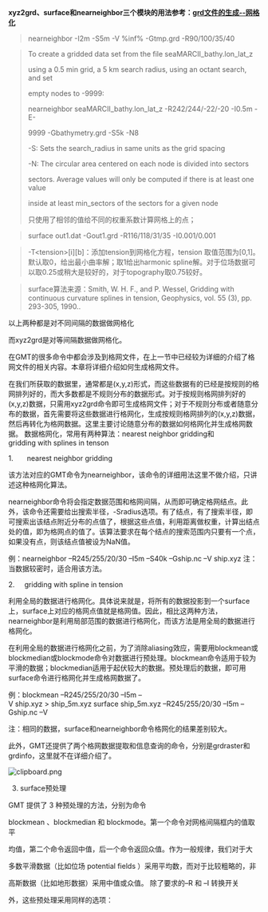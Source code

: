 **xyz2grd、surface和nearneighbor三个模块的用法参考：[grd文件的生成--网格化](https://www.jianshu.com/p/8dee144230a5)**  

> nearneighbor -I2m -S5m -V %inf% -Gtmp.grd -R90/100/35/40

> To create a gridded data set from the file seaMARCII_bathy.lon_lat_z
> 
> using a 0.5 min grid, a 5 km search radius, using an octant search, and set
> 
> empty nodes to -9999:
> 
> nearneighbor seaMARCII_bathy.lon_lat_z -R242/244/-22/-20 -I0.5m -E-
> 
> 9999 -Gbathymetry.grd -S5k -N8
> 
> -S: Sets the search_radius in same units as the grid spacing
> 
> -N: The circular area centered on each node is divided into sectors
> 
> sectors. Average values will only be computed if there is at least one value
> 
> inside at least min_sectors of the sectors for a given node
> 
> 只使用了相邻的值给不同的权重系数计算网格上的点；


> surface out1.dat -Gout1.grd -R116/118/31/35 -I0.001/0.001

> -T\<tension>[i][b]：添加tension到网格化方程，tension 取值范围为[0,1]。默认取0，给出最小曲率解；取1给出harmonic spline解。对于位场数据可以取0.25或稍大是较好的，对于topography取0.75较好。

> surface算法来源：Smith, W. H. F., and P. Wessel, Gridding with continuous curvature splines in tension, Geophysics, vol. 55 (3), pp. 293-305, 1990..

以上两种都是对不同间隔的数据做网格化

而xyz2grd是对等间隔数据做网格化。

在GMT的很多命令中都会涉及到格网文件，在上一节中已经较为详细的介绍了格网文件的相关内容。本章将详细介绍如何生成格网文件。 

在我们所获取的数据里，通常都是(x,y,z)形式，而这些数据有的已经是按规则的格网排列好的，而大多数都是不规则分布的数据形式。对于按规则格网排列好的(x,y,z)数据，只需用xyz2grd命令即可生成格网文件；对于不规则分布或者随意分布的数据，首先需要将这些数据进行格网化，生成按规则格网排列的(x,y,z)数据，然后再转化为格网数据。这里主要讨论随意分布的数据如何格网化并生成格网数据。 数据格网化，常用有两种算法：nearest neighbor gridding和gridding with splines in tenson 

1.       nearest neighbor gridding 

该方法对应的GMT命令为nearneighbor，该命令的详细用法这里不做介绍，只讲述这种格网化算法。 

nearneighbor命令将会指定数据范围和格网间隔，从而即可确定格网结点。此外，该命令还需要给出搜索半径，-Sradius选项。有了结点，有了搜索半径，即可搜索出该结点附近分布的点值了，根据这些点值，利用距离做权重，计算出结点处的值，即为格网点的值了。该算法要求在每个结点的搜索范围内只要有一个点，如果没有点，则该结点值被设为NaN值。 

例：nearneighbor –R245/255/20/30 –I5m –S40k –Gship.nc –V ship.xyz 注：当数据较密时，适合用该方法。  

2.       gridding with spline in tension 

利用全局的数据进行格网化。具体说来就是，将所有的数据投影到一个surface上，surface上对应的格网点值就是格网值。因此，相比这两种方法，nearneighbor是利用局部范围的数据进行格网化，而该方法是用全局的数据进行格网化。 

在利用全局的数据进行格网化之前，为了消除aliasing效应，需要用blockmean或blockmedian或blockmode命令对数据进行预处理。blockmean命令适用于较为平滑的数据；blockmedian适用于起伏较大的数据。预处理后的数据，即可用surface命令进行格网化并生成格网数据了。 

例：blockmean –R245/255/20/30 –I5m –V ship.xyz > ship_5m.xyz surface ship_5m.xyz –R245/255/20/30 –I5m –Gship.nc –V 

注：相同的数据，surface和nearneighbor命令格网化的结果差别较大。 

此外，GMT还提供了两个格网数据提取和信息查询的命令，分别是grdraster和grdinfo，这里就不在详细介绍了。

![clipboard.png](https://upload-images.jianshu.io/upload_images/7955445-0710a8e736bfd289.png?imageMogr2/auto-orient/strip%7CimageView2/2/w/440)


3.  surface预处理

GMT 提供了 3 种预处理的方法，分别为命令

blockmean 、blockmedian 和 blockmode。第一个命令对网格间隔框内的值取平

均值，第二个命令返回中值，后一个命令返回众值。作为一般规律，我们对于大

多数平滑数据（比如位场 potential fields ）采用平均数，而对于比较粗略的，非

高斯数据（比如地形数据）采用中值或众值。 除了要求的–R 和 –I 转换开关

外，这些预处理采用同样的选项：
